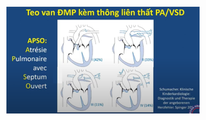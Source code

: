 ![Pasted image 20230321201722.png](../../../../../200%20Files/image/Pasted%20image%2020230321201722.png)
  

  
